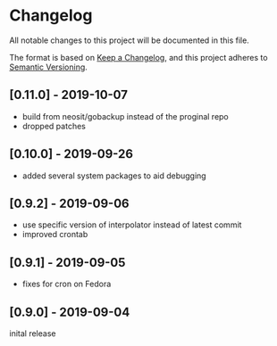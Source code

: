 # Changelog
All notable changes to this project will be documented in this file.

The format is based on [Keep a Changelog](https://keepachangelog.com/en/1.0.0/),
and this project adheres to [Semantic Versioning](https://semver.org/spec/v2.0.0.html).

## [0.11.0] - 2019-10-07
- build from neosit/gobackup instead of the proginal repo
- dropped patches

## [0.10.0] - 2019-09-26
- added several system packages to aid debugging

## [0.9.2] - 2019-09-06
- use specific version of interpolator instead of latest commit
- improved crontab

## [0.9.1] - 2019-09-05
- fixes for cron on Fedora

## [0.9.0] - 2019-09-04
inital release